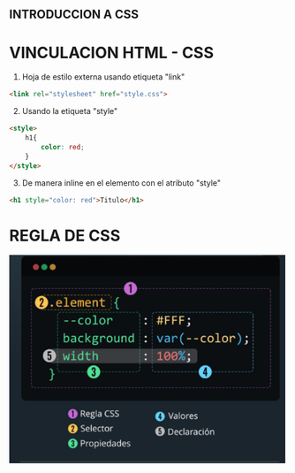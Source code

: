 ##  INTRODUCCION A CSS

# VINCULACION HTML - CSS
1. Hoja de estilo externa usando etiqueta "link"
```html
<link rel="stylesheet" href="style.css">
```
2. Usando la etiqueta "style"
```html
<style>
    h1{
        color: red;
    }
</style>
```
3. De manera inline en el elemento con el atributo "style"
```html
<h1 style="color: red">Titulo</h1>
```

# REGLA DE CSS
<img src="./media/reglasCss.PNG" alt="rglas de CSS" width="500px">